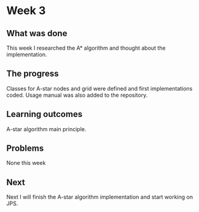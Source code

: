 # Week 3

## What was done

This week I researched the A\* algorithm and thought about the implementation.

## The progress

Classes for A-star nodes and grid were defined and first implementations coded. Usage manual was also added to the repository.

## Learning outcomes

A-star algorithm main principle.

## Problems

None this week

## Next

Next I will finish the A-star algorithm implementation and start working on JPS.

